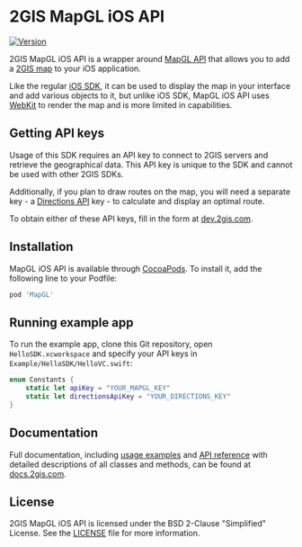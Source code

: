 # 2GIS MapGL iOS API
[![Version](https://img.shields.io/cocoapods/v/MapGL.svg?style=flat)](https://cocoapods.org/pods/MapGL)

2GIS MapGL iOS API is a wrapper around [MapGL API](https://docs.2gis.com/en/mapgl/overview) that allows you to add a [2GIS map](https://2gis.ae/) to your iOS application.

Like the regular [iOS SDK](https://docs.2gis.com/en/ios/sdk/overview), it can be used to display the map in your interface and add various objects to it, but unlike iOS SDK, MapGL iOS API uses [WebKit](https://developer.apple.com/documentation/webkit) to render the map and is more limited in capabilities.

## Getting API keys

Usage of this SDK requires an API key to connect to 2GIS servers and retrieve the geographical data. This API key is unique to the SDK and cannot be used with other 2GIS SDKs.

Additionally, if you plan to draw routes on the map, you will need a separate key - a [Directions API](https://docs.2gis.com/en/api/navigation/directions/overview) key - to calculate and display an optimal route. 

To obtain either of these API keys, fill in the form at [dev.2gis.com](https://dev.2gis.com/order/).

## Installation

MapGL iOS API is available through [CocoaPods](http://cocoapods.org/). To install it, add the following line to your Podfile:

```ruby
pod 'MapGL'
```

## Running example app

To run the example app, clone this Git repository, open `HelloSDK.xcworkspace` and specify your API keys in `Example/HelloSDK/HelloVC.swift`:

```swift
enum Constants {
    static let apiKey = "YOUR_MAPGL_KEY"
    static let directionsApiKey = "YOUR_DIRECTIONS_KEY"
}
```

## Documentation

Full documentation, including [usage examples](https://docs.2gis.com/en/ios/mapgl/maps/examples) and [API reference](https://docs.2gis.com/en/ios/mapgl/maps/reference/MapView) with detailed descriptions of all classes and methods, can be found at [docs.2gis.com](https://docs.2gis.com/en/ios/mapgl/maps/overview).

## License

2GIS MapGL iOS API is licensed under the BSD 2-Clause "Simplified" License. See the [LICENSE](https://github.com/2gis/MapGL-iOS/blob/master/LICENSE) file for more information.
